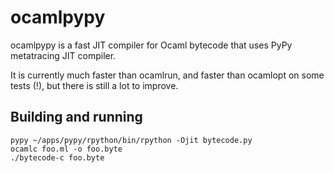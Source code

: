 # ocamlpypy

ocamlpypy is a fast JIT compiler for Ocaml bytecode that uses PyPy metatracing JIT compiler.

It is currently much faster than ocamlrun, and faster than ocamlopt on some tests (!), but there is still a lot to improve.

## Building and running

```
pypy ~/apps/pypy/rpython/bin/rpython -Ojit bytecode.py
ocamlc foo.ml -o foo.byte
./bytecode-c foo.byte
```
